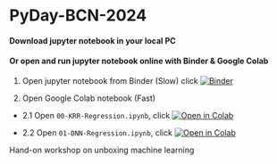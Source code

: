 # PyDay-BCN-2024  

#### Download jupyter notebook in your local PC
#### Or open and run jupyter notebook online with Binder & Google Colab

1. Open jupyter notebook from Binder (Slow)
click [![Binder](https://mybinder.org/badge.svg)](https://mybinder.org/v2/gh/xxu2018/Hand-on-unbox-ML/master)

2. Open Google Colab notebook (Fast)
- 2.1 Open `00-KRR-Regression.ipynb`, click
[![Open in Colab](https://colab.research.google.com/assets/colab-badge.svg)](https://colab.research.google.com/github/xxu2018/Hand-on-unbox-ML/blob/master/00-KRR-Regression.ipynb)

- 2.2 Open `01-DNN-Regression.ipynb`, click
[![Open in Colab](https://colab.research.google.com/assets/colab-badge.svg)](https://colab.research.google.com/github/xxu2018/Hand-on-unbox-ML/blob/master/01-DNN-Regression.ipynb)

Hand-on workshop on unboxing machine learning
